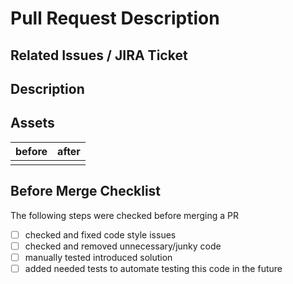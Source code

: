 # Pull Request Description

## Related Issues / JIRA Ticket

<!-- Link to the issue that is fixed by this PR (if there is one) e.g. Fixes #1234 -->
<!-- Link the JIRA ticket Related e.g. Ticket [DS-276] -->

## Description

<!-- Give an explanation of the changes introduced in this PR -->
<!-- Help other developers understood why it is done that way, how it works and why do you think that is the best way of doing it at the moment -->

## Assets

<!-- For UI work, put a screenshot confirming the quality of the work -->
<!-- It might be a PixelPerfect overlaping screenshot -->
<!-- or it might be a before/after screenshot, if you are not using PixelPerfect tool -->

| before       | after       |
| ------------ | ----------- |
|  |  |

## Before Merge Checklist

The following steps were checked before merging a PR

- [ ] checked and fixed code style issues
- [ ] checked and removed unnecessary/junky code
- [ ] manually tested introduced solution
- [ ] added needed tests to automate testing this code in the future

